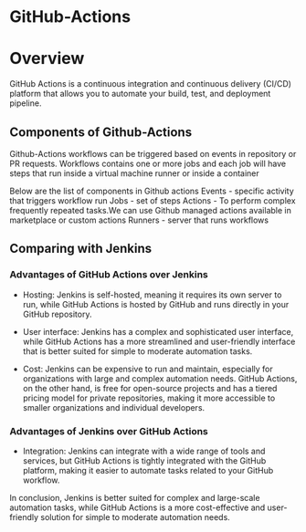 # GitHub-Actions
# Overview
 GitHub Actions is a continuous integration and continuous delivery (CI/CD) platform that allows you to automate your 
build, test, and deployment pipeline.

## Components of Github-Actions
 Github-Actions workflows can be triggered based on events in repository or PR requests.
 Workflows contains one or more jobs and each job will have steps that run inside a virtual machine runner or inside a 
 container
 
 Below are the list of components in Github actions
 Events - specific activity that triggers workflow run
 Jobs - set of steps
 Actions  - To perform complex frequently repeated tasks.We can use Github managed actions available in marketplace or 
 custom actions
 Runners - server that runs workflows
 
## Comparing with Jenkins 

### Advantages of GitHub Actions over Jenkins

- Hosting: Jenkins is self-hosted, meaning it requires its own server to run, while GitHub Actions is hosted by GitHub and runs directly in your GitHub repository.

- User interface: Jenkins has a complex and sophisticated user interface, while GitHub Actions has a more streamlined and user-friendly interface that is better suited for simple to moderate automation tasks.

- Cost: Jenkins can be expensive to run and maintain, especially for organizations with large and complex automation needs. GitHub Actions, on the other hand, is free for open-source projects and has a tiered pricing model for private repositories, making it more accessible to smaller organizations and individual developers.

### Advantages of Jenkins over GitHub Actions

- Integration: Jenkins can integrate with a wide range of tools and services, but GitHub Actions is tightly integrated with the GitHub platform, making it easier to automate tasks related to your GitHub workflow.

In conclusion, Jenkins is better suited for complex and large-scale automation tasks, while GitHub Actions is a more cost-effective and user-friendly solution for simple to moderate automation needs.


